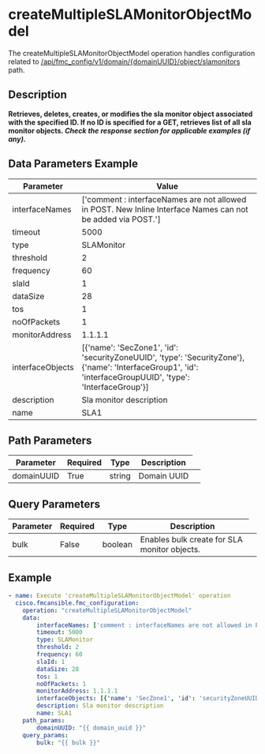 # createMultipleSLAMonitorObjectModel

The createMultipleSLAMonitorObjectModel operation handles configuration related to [/api/fmc_config/v1/domain/{domainUUID}/object/slamonitors](/paths//api/fmc_config/v1/domain/{domain_uuid}/object/slamonitors.md) path.&nbsp;
## Description
**Retrieves, deletes, creates, or modifies the sla monitor object associated with the specified ID. If no ID is specified for a GET, retrieves list of all sla monitor objects. _Check the response section for applicable examples (if any)._**

## Data Parameters Example
| Parameter | Value |
| --------- | -------- |
| interfaceNames | ['comment : interfaceNames are not allowed in POST. New Inline Interface Names can not be added via POST.'] |
| timeout | 5000 |
| type | SLAMonitor |
| threshold | 2 |
| frequency | 60 |
| slaId | 1 |
| dataSize | 28 |
| tos | 1 |
| noOfPackets | 1 |
| monitorAddress | 1.1.1.1 |
| interfaceObjects | [{'name': 'SecZone1', 'id': 'securityZoneUUID', 'type': 'SecurityZone'}, {'name': 'InterfaceGroup1', 'id': 'interfaceGroupUUID', 'type': 'InterfaceGroup'}] |
| description | Sla monitor description |
| name | SLA1 |

## Path Parameters
| Parameter | Required | Type | Description |
| --------- | -------- | ---- | ----------- |
| domainUUID | True | string <td colspan=3> Domain UUID |

## Query Parameters
| Parameter | Required | Type | Description |
| --------- | -------- | ---- | ----------- |
| bulk | False | boolean <td colspan=3> Enables bulk create for SLA monitor objects. |

## Example
```yaml
- name: Execute 'createMultipleSLAMonitorObjectModel' operation
  cisco.fmcansible.fmc_configuration:
    operation: "createMultipleSLAMonitorObjectModel"
    data:
        interfaceNames: ['comment : interfaceNames are not allowed in POST. New Inline Interface Names can not be added via POST.']
        timeout: 5000
        type: SLAMonitor
        threshold: 2
        frequency: 60
        slaId: 1
        dataSize: 28
        tos: 1
        noOfPackets: 1
        monitorAddress: 1.1.1.1
        interfaceObjects: [{'name': 'SecZone1', 'id': 'securityZoneUUID', 'type': 'SecurityZone'}, {'name': 'InterfaceGroup1', 'id': 'interfaceGroupUUID', 'type': 'InterfaceGroup'}]
        description: Sla monitor description
        name: SLA1
    path_params:
        domainUUID: "{{ domain_uuid }}"
    query_params:
        bulk: "{{ bulk }}"

```